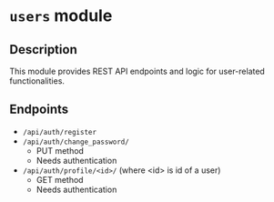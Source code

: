 # `users` module
## Description
This module provides REST API endpoints and logic for user-related functionalities.

## Endpoints
- `/api/auth/register`
- `/api/auth/change_password/`
    - PUT method
    - Needs authentication
- `/api/auth/profile/<id>/` (where \<id\> is id of a user)
    - GET method
    - Needs authentication
